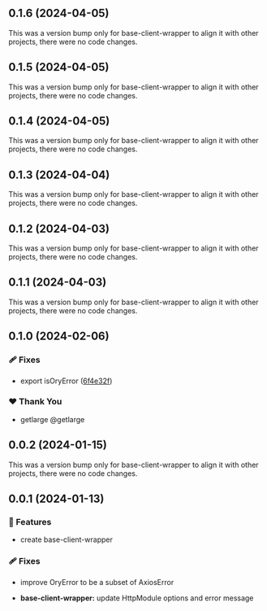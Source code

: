 ## 0.1.6 (2024-04-05)

This was a version bump only for base-client-wrapper to align it with other projects, there were no code changes.

## 0.1.5 (2024-04-05)

This was a version bump only for base-client-wrapper to align it with other projects, there were no code changes.

## 0.1.4 (2024-04-05)

This was a version bump only for base-client-wrapper to align it with other projects, there were no code changes.

## 0.1.3 (2024-04-04)

This was a version bump only for base-client-wrapper to align it with other projects, there were no code changes.

## 0.1.2 (2024-04-03)

This was a version bump only for base-client-wrapper to align it with other projects, there were no code changes.

## 0.1.1 (2024-04-03)

This was a version bump only for base-client-wrapper to align it with other projects, there were no code changes.

## 0.1.0 (2024-02-06)


### 🩹 Fixes

- export isOryError ([6f4e32f](https://github.com/getlarge/nestjs-ory-integration/commit/6f4e32f))


### ❤️  Thank You

- getlarge @getlarge

## 0.0.2 (2024-01-15)

This was a version bump only for base-client-wrapper to align it with other projects, there were no code changes.

## 0.0.1 (2024-01-13)

### 🚀 Features

- create base-client-wrapper

### 🩹 Fixes

- improve OryError to be a subset of AxiosError

- **base-client-wrapper:** update HttpModule options and error message
